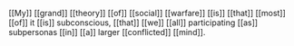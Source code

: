 [[My]] [[grand]] [[theory]] [[of]] [[social]] [[warfare]] [[is]] [[that]] [[most]] [[of]] it [[is]] subconscious, [[that]] [[we]] [[all]] participating [[as]] subpersonas [[in]] [[a]] larger [[conflicted]] [[mind]].